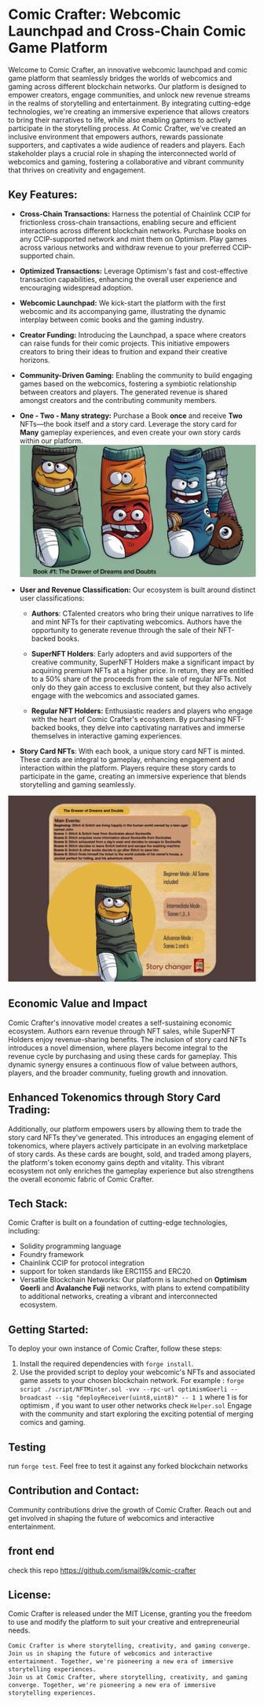 # Comic Crafter: Webcomic Launchpad and Cross-Chain Comic Game Platform


Welcome to Comic Crafter, an innovative webcomic launchpad and comic game platform that seamlessly bridges the worlds of webcomics and gaming across different blockchain networks. Our platform is designed to empower creators, engage communities, and unlock new revenue streams in the realms of storytelling and entertainment. By integrating cutting-edge technologies, we're creating an immersive experience that allows creators to bring their narratives to life, while also enabling gamers to actively participate in the storytelling process.
At Comic Crafter, we've created an inclusive environment that empowers authors, rewards passionate supporters, and captivates a wide audience of readers and players. Each stakeholder plays a crucial role in shaping the interconnected world of webcomics and gaming, fostering a collaborative and vibrant community that thrives on creativity and engagement.



## Key Features:


- **Cross-Chain Transactions:** Harness the potential of Chainlink CCIP for frictionless cross-chain transactions, enabling secure and efficient interactions across different blockchain networks. Purchase books on any CCIP-supported network and mint them on Optimism. Play games across various networks and withdraw revenue to your preferred CCIP-supported chain.
  
- **Optimized Transactions:** Leverage Optimism's fast and cost-effective transaction capabilities, enhancing the overall user experience and encouraging widespread adoption.
- **Webcomic Launchpad:** We kick-start the platform with the first webcomic and its accompanying game, illustrating the dynamic interplay between comic books and the gaming industry.
- **Creator Funding:** Introducing the Launchpad, a space where creators can raise funds for their comic projects. This initiative empowers creators to bring their ideas to fruition and expand their creative horizons.
- **Community-Driven Gaming:** Enabling the community to build engaging games based on the webcomics, fostering a symbiotic relationship between creators and players. The generated revenue is shared amongst creators and the contributing community members.
- **One - Two - Many strategy:** 
  Purchase a Book **once** and receive **Two** NFTs—the book itself and a story card. Leverage the story card for **Many** gameplay experiences, and even create your own story cards within our platform.
  ![Alt text](image.png)
- **User and Revenue Classification:** Our ecosystem is built around distinct user classifications:
  - **Authors**: CTalented creators who bring their unique narratives to life and mint NFTs for their captivating webcomics. Authors have the opportunity to generate revenue through the sale of their NFT-backed books.

  - **SuperNFT Holders**: Early adopters and avid supporters of the creative community, SuperNFT Holders make a significant impact by acquiring premium NFTs at a higher price. In return, they are entitled to a 50% share of the proceeds from the sale of regular NFTs. Not only do they gain access to exclusive content, but they also actively engage with the webcomics and associated games.

  - **Regular NFT Holders:** Enthusiastic readers and players who engage with the heart of Comic Crafter's ecosystem. By purchasing NFT-backed books, they delve into captivating narratives and immerse themselves in interactive gaming experiences.

- **Story Card NFTs**: With each book, a unique story card NFT is minted. These cards are integral to gameplay, enhancing engagement and interaction within the platform. Players require these story cards to participate in the game, creating an immersive experience that blends storytelling and gaming seamlessly.
  
 ![Alt text](storycard.jpeg)
## Economic Value and Impact
Comic Crafter's innovative model creates a self-sustaining economic ecosystem. Authors earn revenue through NFT sales, while SuperNFT Holders enjoy revenue-sharing benefits. The inclusion of story card NFTs introduces a novel dimension, where players become integral to the revenue cycle by purchasing and using these cards for gameplay. This dynamic synergy ensures a continuous flow of value between authors, players, and the broader community, fueling growth and innovation.

## Enhanced Tokenomics through Story Card Trading:
Additionally, our platform empowers users by allowing them to trade the story card NFTs they've generated. This introduces an engaging element of tokenomics, where players actively participate in an evolving marketplace of story cards. As these cards are bought, sold, and traded among players, the platform's token economy gains depth and vitality. This vibrant ecosystem not only enriches the gameplay experience but also strengthens the overall economic fabric of Comic Crafter.
## Tech Stack: 
Comic Crafter is built on a foundation of cutting-edge technologies, including:
  - Solidity programming language
  - Foundry framework
  - Chainlink CCIP for protocol integration
  - support for token standards like ERC1155 and ERC20.
  - Versatile Blockchain Networks: Our platform is launched on  **Optimism Goerli** and **Avalanche Fuji** networks, with plans to extend compatibility to additional networks, creating a vibrant and interconnected ecosystem.
## Getting Started:
To deploy your own instance of Comic Crafter, follow these steps:

1. Install the required dependencies with `forge install`.
2. Use the provided script to deploy your webcomic's NFTs and associated game assets to your chosen blockchain network. For example : `forge script ./script/NFTMinter.sol -vvv --rpc-url optimismGoerli --broadcast --sig "deployReceiver(uint8,uint8)" -- 1 1` where 1 is for optimism , if you want to user other networks check `Helper.sol`
Engage with the community and start exploring the exciting potential of merging comics and gaming.

## Testing
run `forge test`. Feel free to test it against any forked blockchain networks 
## Contribution and Contact:
Community contributions drive the growth of Comic Crafter. Reach out and get involved in shaping the future of webcomics and interactive entertainment.

## front end 
check this repo 
https://github.com/ismail9k/comic-crafter 
## License:
Comic Crafter is released under the MIT License, granting you the freedom to use and modify the platform to suit your creative and entrepreneurial needs.

```
Comic Crafter is where storytelling, creativity, and gaming converge. Join us in shaping the future of webcomics and interactive entertainment. Together, we're pioneering a new era of immersive storytelling experiences.
Join us at Comic Crafter, where storytelling, creativity, and gaming converge. Together, we're pioneering a new era of immersive storytelling experiences.

```

